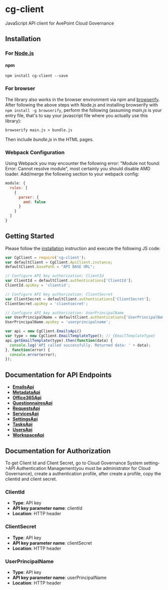 # cg-client

JavaScript API client for AvePoint Cloud Governance

## Installation

### For [Node.js](https://nodejs.org/)

#### npm

```shell
npm install cg-client --save
```

### For browser

The library also works in the browser environment via npm and [browserify](http://browserify.org/). After following the above steps with Node.js and installing browserify with `npm install -g browserify`, perform the following (assuming *main.js* is your entry file, that's to say your javascript file where you actually use this library):

```shell
browserify main.js > bundle.js
```

Then include *bundle.js* in the HTML pages.

### Webpack Configuration

Using Webpack you may encounter the following error: "Module not found: Error:
Cannot resolve module", most certainly you should disable AMD loader. Add/merge
the following section to your webpack config:

```javascript
module: {
  rules: [
    {
      parser: {
        amd: false
      }
    }
  ]
}
```

## Getting Started

Please follow the [installation](#installation) instruction and execute the following JS code:

```javascript
var CgClient = require('cg-client');
var defaultClient = CgClient.ApiClient.instance;
defaultClient.basePath = "API BASE URL";

// Configure API key authorization: ClientId
var ClientId = defaultClient.authentications['ClientId'];
ClientId.apiKey = 'clientid';

// Configure API key authorization: ClientSecret
var ClientSecret = defaultClient.authentications['ClientSecret'];
ClientSecret.apiKey = 'clientsecret';

// Configure API key authorization: UserPrincipalName
var UserPrincipalName = defaultClient.authentications['UserPrincipalName'];
UserPrincipalName.apiKey = 'userprincipalname';

var api = new CgClient.EmailsApi()
var type = new CgClient.EmailTemplateType(); // {EmailTemplateType} 
api.getEmailTemplate(type).then(function(data) {
  console.log('API called successfully. Returned data: ' + data);
}, function(error) {
  console.error(error);
});
```


## Documentation for API Endpoints

- [**EmailsApi**](docs/EmailsApi.md)
- [**MetadataApi**](docs/MetadataApi.md)
- [**Office365Api**](docs/Office365Api.md)
- [**QuestionnairesApi**](docs/QuestionnairesApi.md)
- [**RequestsApi**](docs/RequestsApi.md)
- [**ServicesApi**](docs/ServicesApi.md)
- [**SettingsApi**](docs/SettingsApi.md)
- [**TasksApi**](docs/TasksApi.md)
- [**UsersApi**](docs/UsersApi.md)
- [**WorkspaceApi**](docs/WorkspaceApi.md)

## Documentation for Authorization

To get Client Id and Client Secret, go to Cloud Governance System setting->API Authentication Management(you must be administrator for Cloud Governance), create a authentication profile, after create a profile, copy the clientid and client secret.


### ClientId


- **Type**: API key
- **API key parameter name**: clientId
- **Location**: HTTP header



### ClientSecret


- **Type**: API key
- **API key parameter name**: clientSecret
- **Location**: HTTP header



### UserPrincipalName


- **Type**: API key
- **API key parameter name**: userPrincipalName
- **Location**: HTTP header

